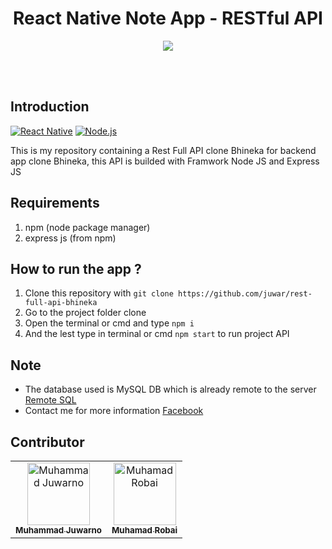 <h1 align='center'>React Native Note App - RESTful API</h1>

<p align='center'>
  <img src='https://smarttechies.files.wordpress.com/2015/10/node-express.png?w=605' />
  </a>
</p>

<br>
<br>

## Introduction
[![React Native](https://img.shields.io/badge/Express%20-4.17.1-blue.svg?style=rounded-square)](https://expressjs.com/)
[![Node.js](https://img.shields.io/badge/Node.js-v.11.15-green.svg?style=rounded-square)](https://nodejs.org/)

This is my repository containing a Rest Full API clone Bhineka for backend app clone Bhineka, this API is builded with Framwork Node JS and Express JS

## Requirements
1. npm (node package manager)
2. express js (from npm)

## How to run the app ?
1. Clone this repository with `git clone https://github.com/juwar/rest-full-api-bhineka`
2. Go to the project folder clone
3. Open the terminal or cmd and type `npm i`
4. And the lest type in terminal or cmd `npm start` to run project API

## Note
* The database used is MySQL DB which is already remote to the server [Remote SQL](https://remotemysql.com/)
* Contact me for more information [Facebook](https://www.facebook.com/login.php?next=https%3A%2F%2Fm.facebook.com%2Fmuhammad.juwar.9&refsrc=https%3A%2F%2Fm.facebook.com%2Fmuhammad.juwar.9&_rdr)

## Contributor
<table>
  <tr>
    <td align="center"><a href="https://github.com/juwar"><img src="https://avatars3.githubusercontent.com/u/50343114?s=400&v=4" width="100px;" alt="Muhammad Juwarno"/><br /><sub><b>Muhammad Juwarno</b></sub></a><br />
    <td align="center"><a href="https://github.com/muhrobai"><img src="https://avatars1.githubusercontent.com/u/50520431?s=460&v=4" width="100px;" alt="Muhamad Robai"/><br /><sub><b>Muhamad Robai</b></sub></a><br />
  </tr>
</table>